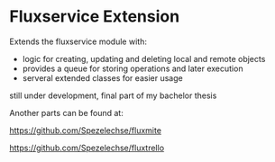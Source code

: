 Fluxservice Extension
====================

Extends the fluxservice module with:
- logic for creating, updating and deleting local and remote objects
- provides a queue for storing operations and later execution
- serveral extended classes for easier usage

still under development, final part of my bachelor thesis

Another parts can be found at:

https://github.com/Spezelechse/fluxmite

https://github.com/Spezelechse/fluxtrello
